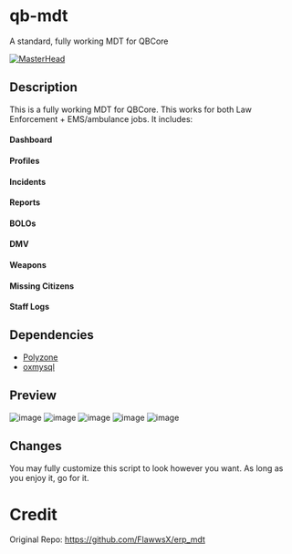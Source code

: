# qb-mdt
A standard, fully working MDT for QBCore

[![MasterHead](https://cdn.discordapp.com/attachments/1009569570782195732/1076111898468171827/rainbow-loading-bar.gif)](https://google.com/)

## Description
This is a fully working MDT for QBCore. This works for both Law Enforcement + EMS/ambulance jobs. 
It includes:
#### Dashboard
#### Profiles
#### Incidents
#### Reports
#### BOLOs
#### DMV
#### Weapons
#### Missing Citizens
#### Staff Logs

## Dependencies
- [Polyzone](https://github.com/mkafrin/PolyZone)
- [oxmysql](https://github.com/overextended/oxmysql)

## Preview
![image](https://user-images.githubusercontent.com/100185331/157343845-979f693b-1f7d-42ba-8402-9914617f9fef.png)
![image](https://user-images.githubusercontent.com/100185331/157343886-fd18072e-eaa4-477a-a3a9-626b80238e06.png)
![image](https://user-images.githubusercontent.com/82112471/152825147-c016f3fd-ceae-41df-8be4-c7420a5438d5.png)
![image](https://user-images.githubusercontent.com/82112471/153021462-a8eb7bc7-7d5a-4f71-9636-093ceacb487e.png)
![image](https://user-images.githubusercontent.com/82112471/153021166-d18b3668-85cc-4aa2-bda5-93c6a0d26ada.png)


## Changes

You may fully customize this script to look however you want. As long as you enjoy it, go for it.

# Credit

Original Repo: https://github.com/FlawwsX/erp_mdt
